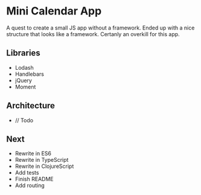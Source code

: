 # Mini Calendar App

A quest to create a small JS app without a framework. Ended up with a nice structure that looks like a framework. Certanly an overkill for this app.

## Libraries

- Lodash
- Handlebars
- jQuery
- Moment

## Architecture

- // Todo

## Next

- Rewrite in ES6
- Rewrite in TypeScript
- Rewrite in ClojureScript
- Add tests
- Finish README
- Add routing